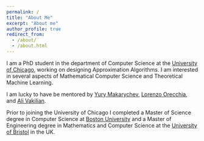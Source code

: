 ```yaml
---
permalink: /
title: "About Me"
excerpt: "About me"
author_profile: true
redirect_from:
  - /about/
  - /about.html
---
```


I am a PhD student in the department of Computer Science at the [University of Chicago](https://www.uchicago.edu/), working on designing Approximation Algorithms. I am interested in several aspects of Mathematical Computer Science and Theoretical Machine Learning.

I am lucky to have be mentored by [Yury Makarychev](https://home.ttic.edu/~yury/), [Lorenzo Orecchia](https://www.orecchia.net), and [Ali Vakilian](http://www.mit.edu/~vakilian/).

Prior to joining the University of Chicago I completed a Master of Science degree in Computer Science at [Boston University](https://www.bu.edu) and a Master of Engineering degree in Mathematics and Computer Science at the [University of Bristol](https://www.bristol.ac.uk/) in the UK.